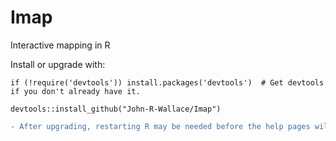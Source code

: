 # Imap
Interactive mapping in R

Install or upgrade with:

    if (!require('devtools')) install.packages('devtools')  # Get devtools if you don't already have it.
    
    devtools::install_github("John-R-Wallace/Imap")
```diff 
- After upgrading, restarting R may be needed before the help pages will work (the Imap.rdb is not corrupt).
```

